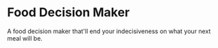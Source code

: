 # Food Decision Maker
A food decision maker that'll end your indecisiveness on what your next meal will be. 
